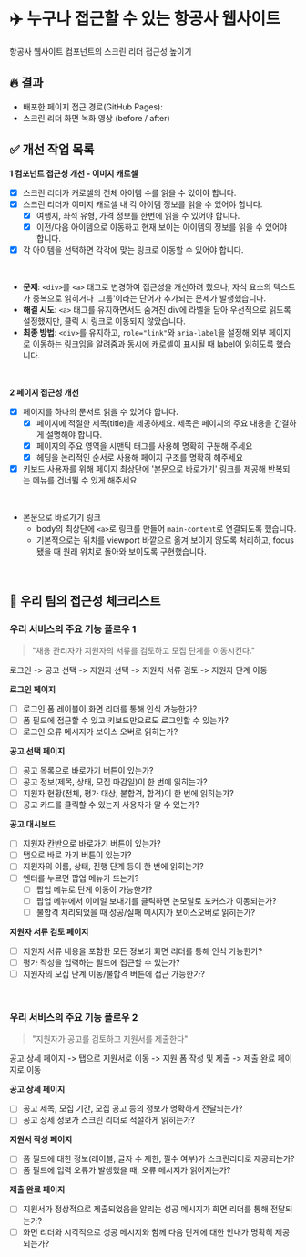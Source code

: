 # ✈️ 누구나 접근할 수 있는 항공사 웹사이트

항공사 웹사이트 컴포넌트의 스크린 리더 접근성 높이기

## 🔥 결과

- 배포한 페이지 접근 경로(GitHub Pages):
- 스크린 리더 화면 녹화 영상 (before / after)

## ✅ 개선 작업 목록

<!-- 각 요구 사항을 위해 어떤 부분을 고민/학습해보았고, 결과적으로 어떤 개선 작업을 진행했는지 적어주세요-->

**1 컴포넌트 접근성 개선 - 이미지 캐로셀**

- [x] 스크린 리더가 캐로셀의 전체 아이템 수를 읽을 수 있어야 합니다.
- [x] 스크린 리더가 이미지 캐로셀 내 각 아이템 정보를 읽을 수 있어야 합니다.
  - [x] 여행지, 좌석 유형, 가격 정보를 한번에 읽을 수 있어야 합니다.
  - [x] 이전/다음 아이템으로 이동하고 현재 보이는 아이템의 정보를 읽을 수 있어야 합니다.
- [x] 각 아이템을 선택하면 각각에 맞는 링크로 이동할 수 있어야 합니다.

<br/>

- **문제**: `<div>`를 `<a>` 태그로 변경하여 접근성을 개선하려 했으나, 자식 요소의 텍스트가 중복으로 읽히거나 '그룹'이라는 단어가 추가되는 문제가 발생했습니다.
- **해결 시도**: `<a>` 태그를 유지하면서도 숨겨진 div에 라벨을 담아 우선적으로 읽도록 설정했지만, 클릭 시 링크로 이동되지 않았습니다.
- **최종 방법**: `<div>`를 유지하고, `role="link"`와 `aria-label`을 설정해 외부 페이지로 이동하는 링크임을 알려줌과 동시에 캐로셀이 표시될 때 label이 읽히도록 했습니다.

<br/>

**2 페이지 접근성 개선**

- [x] 페이지를 하나의 문서로 읽을 수 있어야 합니다.
  - [x] 페이지에 적절한 제목(title)을 제공하세요. 제목은 페이지의 주요 내용을 간결하게 설명해야 합니다.
  - [x] 페이지의 주요 영역을 시맨틱 태그를 사용해 명확히 구분해 주세요
  - [x] 헤딩을 논리적인 순서로 사용해 페이지 구조를 명확히 해주세요
- [x] 키보드 사용자를 위해 페이지 최상단에 '본문으로 바로가기' 링크를 제공해 반복되는 메뉴를 건너뛸 수 있게 해주세요

<br/>

- 본문으로 바로가기 링크
  - body의 최상단에 `<a>`로 링크를 만들어 `main-content`로 연결되도록 했습니다.
  - 기본적으로는 위치를 viewport 바깥으로 옮겨 보이지 않도록 처리하고, focus 됐을 때 원래 위치로 돌아와 보이도록 구현했습니다.

<br/>

## 🧐 우리 팀의 접근성 체크리스트

### 우리 서비스의 주요 기능 플로우 1

> "채용 관리자가 지원자의 서류를 검토하고 모집 단계를 이동시킨다."

로그인 -> 공고 선택 -> 지원자 선택 -> 지원자 서류 검토 -> 지원자 단계 이동

**로그인 페이지**

- [ ] 로그인 폼 레이블이 화면 리더를 통해 인식 가능한가?
- [ ] 폼 필드에 접근할 수 있고 키보드만으로도 로그인할 수 있는가?
- [ ] 로그인 오류 메시지가 보이스 오버로 읽히는가?

**공고 선택 페이지**

- [ ] 공고 목록으로 바로가기 버튼이 있는가?
- [ ] 공고 정보(제목, 상태, 모집 마감일)이 한 번에 읽히는가?
- [ ] 지원자 현황(전체, 평가 대상, 불합격, 합격)이 한 번에 읽히는가?
- [ ] 공고 카드를 클릭할 수 있는지 사용자가 알 수 있는가?

**공고 대시보드**

- [ ] 지원자 칸반으로 바로가기 버튼이 있는가?
- [ ] 탭으로 바로 가기 버튼이 있는가?
- [ ] 지원자의 이름, 상태, 진행 단계 등이 한 번에 읽히는가?
- [ ] 엔터를 누르면 팝업 메뉴가 뜨는가?
  - [ ] 팝업 메뉴로 단계 이동이 가능한가?
  - [ ] 팝업 메뉴에서 이메일 보내기를 클릭하면 논모달로 포커스가 이동되는가?
  - [ ] 불합격 처리되었을 때 성공/실패 메시지가 보이스오버로 읽히는가?

**지원자 서류 검토 페이지**

- [ ] 지원자 서류 내용을 포함한 모든 정보가 화면 리더를 통해 인식 가능한가?
- [ ] 평가 작성을 입력하는 필드에 접근할 수 있는가?
- [ ] 지원자의 모집 단계 이동/불합격 버튼에 접근 가능한가?

<br/>

### 우리 서비스의 주요 기능 플로우 2

> "지원자가 공고를 검토하고 지원서를 제출한다"

공고 상세 페이지 -> 탭으로 지원서로 이동 -> 지원 폼 작성 및 제출 -> 제출 완료 페이지로 이동

**공고 상세 페이지**

- [ ] 공고 제목, 모집 기간, 모집 공고 등의 정보가 명확하게 전달되는가?
- [ ] 공고 상세 정보가 스크린 리더로 적절하게 읽히는가?

**지원서 작성 페이지**

- [ ] 폼 필드에 대한 정보(레이블, 글자 수 제한, 필수 여부)가 스크린리더로 제공되는가?
- [ ] 폼 필드에 입력 오류가 발생했을 때, 오류 메시지가 읽어지는가?

**제출 완료 페이지**

- [ ] 지원서가 정상적으로 제출되었음을 알리는 성공 메시지가 화면 리더를 통해 전달되는가?
- [ ] 화면 리더와 시각적으로 성공 메시지와 함께 다음 단계에 대한 안내가 명확히 제공되는가?
